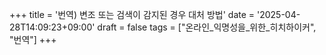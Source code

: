 +++
title = '번역) 변조 또는 검색이 감지된 경우 대처 방법'
date = '2025-04-28T14:09:23+09:00'
draft = false
tags = ["온라인_익명성을_위한_히치하이커", "번역"]
+++


